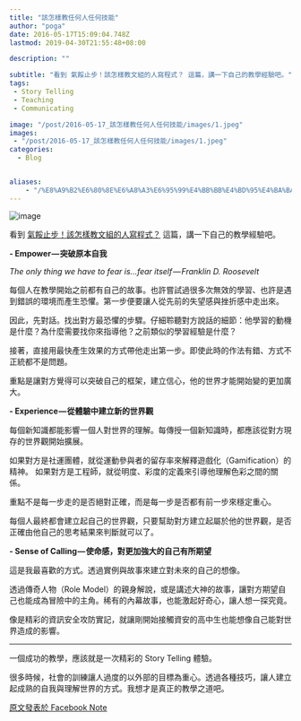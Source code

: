 ```yaml
---
title: "該怎樣教任何人任何技能"
author: "poga"
date: 2016-05-17T15:09:04.748Z
lastmod: 2019-04-30T21:55:48+08:00

description: ""

subtitle: "看到 氣餒止步！該怎樣教文組的人寫程式？ 這篇，講一下自己的教學經驗吧。"
tags:
 - Story Telling
 - Teaching
 - Communicating

image: "/post/2016-05-17_該怎樣教任何人任何技能/images/1.jpeg"
images:
 - "/post/2016-05-17_該怎樣教任何人任何技能/images/1.jpeg"
categories:
  - Blog


aliases:
    - "/%E8%A9%B2%E6%80%8E%E6%A8%A3%E6%95%99%E4%BB%BB%E4%BD%95%E4%BA%BA%E4%BB%BB%E4%BD%95%E6%8A%80%E8%83%BD-49e4f4e6bb33"
---
```


![image](/post/2016-05-17_該怎樣教任何人任何技能/images/1.jpeg)



看到 [氣餒止步！該怎樣教文組的人寫程式？](https://medium.com/@spepechen/%E6%B0%A3%E9%A4%92%E6%AD%A2%E6%AD%A5-%E8%A9%B2%E6%80%8E%E6%A8%A3%E6%95%99%E6%96%87%E7%B5%84%E7%9A%84%E4%BA%BA%E5%AF%AB%E7%A8%8B%E5%BC%8F-c1caf020b457#.6bfonxld4) 這篇，講一下自己的教學經驗吧。

<!--more-->


**- Empower — 突破原本自我**

_The only thing we have to fear is…fear itself — Franklin D. Roosevelt_

每個人在教學開始之前都有自己的故事。也許嘗試過很多次無效的學習、也許是遇到錯誤的環境而產生恐懼。第一步便要讓人從先前的失望感與挫折感中走出來。

因此，先對話。找出對方最恐懼的步驟。仔細聆聽對方說話的細節：他學習的動機是什麼？為什麼需要找你來指導他？之前類似的學習經驗是什麼？

接著，直接用最快產生效果的方式帶他走出第一步。即使此時的作法有錯、方式不正統都不是問題。

重點是讓對方覺得可以突破自己的框架，建立信心，他的世界才能開始變的更加廣大。

**- Experience — 從體驗中建立新的世界觀**

每個新知識都能影響一個人對世界的理解。每傳授一個新知識時，都應該從對方現存的世界觀開始擴展。

如果對方是社運團體，就從運動參與者的留存率來解釋遊戲化（Gamification）的精神。 如果對方是工程師，就從明度、彩度的定義來引導他理解色彩之間的關係。

重點不是每一步走的是否絕對正確，而是每一步是否都有前一步來穩定重心。

每個人最終都會建立起自己的世界觀，只要幫助對方建立起屬於他的世界觀，是否正確由他自己的思考結果來判斷就可以了。

**- Sense of Calling — 使命感，對更加強大的自己有所期望**

這是我最喜歡的方式。透過實例與故事來建立對未來的自己的想像。

透過傳奇人物（Role Model）的親身解說，或是講述大神的故事，讓對方期望自己也能成為冒險中的主角。稀有的內幕故事，也能激起好奇心，讓人想一探究竟。

像是精彩的資訊安全攻防實記，就讓剛開始接觸資安的高中生也能想像自己能對世界造成的影響。

---

一個成功的教學，應該就是一次精彩的 Story Telling 體驗。

很多時候，社會的訓練讓人過度的以外部的目標為重心。透過各種技巧，讓人建立起成熟的自我與理解世界的方式。我想才是真正的教學之道吧。

[原文發表於 Facebook Note](https://www.facebook.com/notes/poga-po/%E8%A9%B2%E6%80%8E%E6%A8%A3%E6%95%99%E4%BB%BB%E4%BD%95%E4%BA%BA%E4%BB%BB%E4%BD%95%E6%8A%80%E8%83%BD/10206339710122231)
